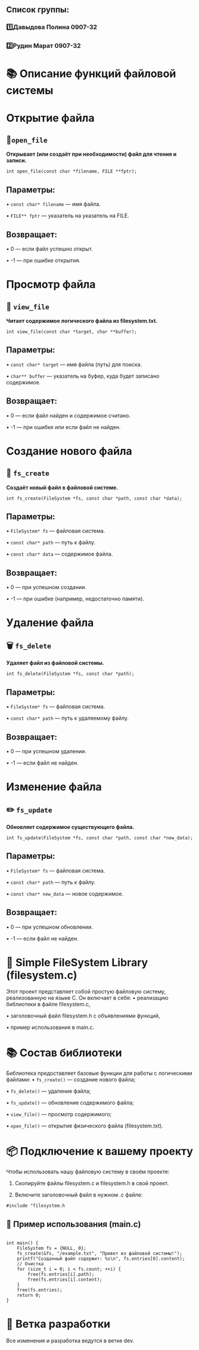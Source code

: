 ## Список группы:
### 1️⃣Давыдова Полина 0907-32
### 2️⃣Рудин Марат 0907-32

# 📚 Описание функций файловой системы
# Открытие файла
## 📂`open_file`
**Открывает (или создаёт при необходимости) файл для чтения и записи.**

`int open_file(const char *filename, FILE **fptr);`

## Параметры:
 • `const char* filename` — имя файла.
 
 • `FILE** fptr` — указатель на указатель на FILE.

## Возвращает:
 • 0 — если файл успешно открыт.
 
 • -1 — при ошибке открытия.

 
# Просмотр файла
## 👀 `view_file`
**Читает содержимое логического файла из filesystem.txt.**

`int view_file(const char *target, char **buffer);`

## Параметры:
 • `const char* target` — имя файла (путь) для поиска.
 
 • `char** buffer` — указатель на буфер, куда будет записано содержимое.

## Возвращает:
 • 0 — если файл найден и содержимое считано.
 
 • -1 — при ошибке или если файл не найден.


 # Создание нового файла
## 📁 `fs_create`
**Создаёт новый файл в файловой системе.**

`int fs_create(FileSystem *fs, const char *path, const char *data);`

## Параметры:
 • `FileSystem* fs` — файловая система.
 
 • `const char* path` — путь к файлу.
 
 • `const char* data` — содержимое файла.

## Возвращает:
 • 0 — при успешном создании.
 
 • -1 — при ошибке (например, недостаточно памяти).


# Удаление файла
## 🗑️ `fs_delete`
**Удаляет файл из файловой системы.**

`int fs_delete(FileSystem *fs, const char *path);`

## Параметры:
 • `FileSystem* fs` — файловая система.
 
 • `const char* path` — путь к удаляемому файлу.

## Возвращает:
 • 0 — при успешном удалении.
 
 • -1 — если файл не найден.


# Изменение файла
## ✏️ `fs_update`
**Обновляет содержимое существующего файла.**

`int fs_update(FileSystem *fs, const char *path, const char *new_data);`

## Параметры:
 • `FileSystem* fs` — файловая система.
 
 • `const char* path` — путь к файлу.
 
 • `const char* new_data` — новое содержимое.

## Возвращает:
 • 0 — при успешном обновлении.
 
 • -1 — если файл не найден.


# 📁 Simple FileSystem Library (filesystem.c)
Этот проект представляет собой простую файловую систему, реализованную на языке C. Он включает в себя:
 • реализацию библиотеки в файле filesystem.c,
 
 • заголовочный файл filesystem.h с объявлениями функций,
 
 • пример использования в main.c.


 # 📚 Состав библиотеки
 Библиотека предоставляет базовые функции для работы с логическими файлами:
 • `fs_create()` — создание нового файла;
 
 • `fs_delete()` — удаление файла;
 
 • `fs_update()` — обновление содержимого файла;
 
 • `view_file()` — просмотр содержимого;
 
 • `open_file()` — открытие физического файла (filesystem.txt).


 # 📦 Подключение к вашему проекту
 Чтобы использовать нашу файловую систему в своём проекте:
 1. Скопируйте файлы filesystem.c и filesystem.h в свой проект.
 
 2. Включите заголовочный файл в нужном .c файле:

 `#include "filesystem.h`


## 🧪 Пример использования (main.c)

```#include "filesystem.h"

int main() {
    FileSystem fs = {NULL, 0};
    fs_create(&fs, "/example.txt", "Привет из файловой системы!");
    printf("Созданный файл содержит: %s\n", fs.entries[0].content);
    // Очистка
    for (size_t i = 0; i < fs.count; ++i) {
        free(fs.entries[i].path);
        free(fs.entries[i].content);
    }
    free(fs.entries);
    return 0;
}
```

# 📂 Ветка разработки
Все изменения и разработка ведутся в ветке dev.


